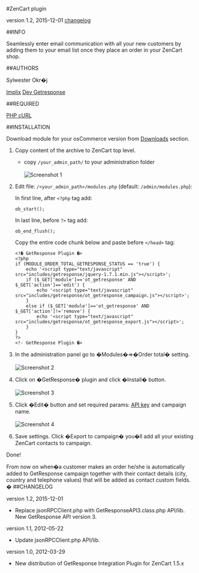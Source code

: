 #ZenCart plugin

version 1.2, 2015-12-01 [changelog](#changelog)

##INFO

Seamlessly enter email communication with all your new customers by adding them to your email list once they place an order in your ZenCart shop.

##AUTHORS

Sylwester Okr�j

[Implix](http://implix.com)
[Dev Getresponse](http://dev.getresponse.com)

##REQUIRED

[PHP cURL](http://php.net/manual/en/book.curl.php)

##INSTALLATION

Download module for your osCommerce version from [Downloads](https://github.com/GetResponse/DevZone/downloads) section.

1.  Copy content of the archive to ZenCart top level.

	- copy ```/your_admin_path/``` to your administration folder <br/><br/>
	![Screenshot 1](https://github.com/GetResponse/DevZone/raw/master/Plugins/ZenCart/zencart_01.gif)
2.  Edit file: ```/<your_admin_path>/modules.php``` (default: ```/admin/modules.php```):

	In first line, after ```<?php``` tag add:

        ob_start();


	In last line, before ```?>``` tag add:

        ob_end_flush();


	Copy the entire code chunk below and paste before ```</head>``` tag:

        <!� GetResponse Plugin �>
        <?php
        if (MODULE_ORDER_TOTAL_GETRESPONSE_STATUS == 'true') {		
            echo '<script type="text/javascript" src="includes/getresponse/jquery-1.7.1.min.js"></script>';
            if ($_GET['module']=='ot_getresponse' AND $_GET['action']=='edit') {
                echo '<script type="text/javascript" src="includes/getresponse/ot_getresponse_campaign.js"></script>';
            }
            else if ($_GET['module']=='ot_getresponse' AND $_GET['action']!='remove') {
                echo '<script type="text/javascript" src="includes/getresponse/ot_getresponse_export.js"></script>';
            } 
        }
        ?>
        <!- GetResponse Plugin �>


3.	In the administration panel go to �Modules�=>�Order total� setting. <br/><br/>![Screenshot 2](https://github.com/GetResponse/DevZone/raw/master/Plugins/ZenCart/zencart_02.gif)
4.	Click on �GetResponse� plugin and click �Install� button. <br/><br/>
	![Screenshot 3](https://github.com/GetResponse/DevZone/raw/master/Plugins/ZenCart/zencart_03.gif)
5.	Click �Edit� button and set required params: [API key](https://app.getresponse.com/my_api_key.html) and campaign name. <br/><br/>
	![Screenshot 4](https://github.com/GetResponse/DevZone/raw/master/Plugins/ZenCart/zencart_04.gif)
6.	Save settings. Click �Export to campaign� you�ll add all your existing ZenCart contacts to campaign.

Done!

From now on when�a customer makes an order he/she is automatically added to GetResponse campaign together with their contact details (city, country and telephone values) that will be added as contact custom fields.
�
##CHANGELOG<a name="changelog">

version 1.2, 2015-12-01

* Replace jsonRPCClient.php with GetResponseAPI3.class.php API/lib. New GetResponse API version 3.

version 1.1, 2012-05-22

* Update jsonRPCClient.php API/lib.

version 1.0, 2012-03-29

* New distribution of GetResponse Integration Plugin for ZenCart 1.5.x

